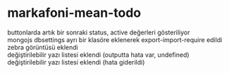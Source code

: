 # markafoni-mean-todo

buttonlarda artık bir sonraki status, active değerleri gösteriliyor <br>
mongojs dbsettings ayrı bir klasöre eklenerek export-import-require edildi<br>
zebra görüntüsü eklendi<br>
değiştirilebilir yazı listesi eklendi (outputta hata var, undefined)<br>
değiştirilebilir yazı listesi eklendi (hata giderildi)<br>



